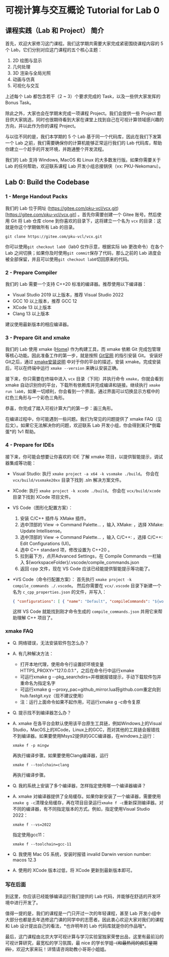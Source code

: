 # 可视计算与交互概论 Tutorial for Lab 0

## 课程实践（Lab 和 Project） 简介

首先，欢迎大家修习这门课程。我们这学期共需要大家完成紧密围绕课程内容的 5 个 Lab，它们分别对应这门课程的五个核心主题：

 1. 2D 绘图与显示
 2. 几何处理
 3. 3D 渲染与全局光照
 4. 动画与仿真
 5. 可视化与交互

上述每个 Lab 都包含若干（2 ~ 3）个要求完成的 Task，以及一些供大家发挥的 Bonus Task。

除此之外，大家也会在学期末完成一项课程 Project。我们会提供一些 Project 题目供大家挑选，同时也很期待看到大家在课堂上找到自己在可视计算领域感兴趣的方向，并以此作为你的课程 Project。

与以往不同的是，我们本学期的 5 个 Lab 基于同一个代码库，因此在我们下发第一个 Lab 之前，我们需要确保你的计算机能够正常运行我们的 Lab 代码库，帮助你建立一个趁手的开发环境，并跑通整个开发流程。

我们的 Lab 支持 Windows, MacOS 和 Linux 的大多数发行版。如果你需要关于 Lab 的任何帮助，欢迎联系课程 Lab 开发小组总接锅侠（vx: PKU-Nekomaru）。

## Lab 0: Build the Codebase

### 1 - Merge Handout Packs

我们的 Lab 位于网址 (https://gitee.com/pku-vcl/vcx.git)[https://gitee.com/pku-vcl/vcx.git] 。首先你需要创建一个 Gitee 账号。然后使用 Git 将 Lab 仓库 clone 到你喜欢的目录下，这将建立一个名为 `vcx` 的目录：这就是你这个学期做所有 Lab 的目录。

```
git clone https://gitee.com/pku-vcl/vcx.git
```

你可以使用`git checkout lab0`（lab0 仅作示意，根据实际 lab 更改命令）在各个 Lab 之间切换；如果你及时使用`git commit`保存了代码，那么之前的 Lab 进度会被全部保留，并且可以使用`git checkout lab0`切回原来的代码。

### 2 - Prepare Compiler

我们的 Lab 需要一个支持 C++20 标准的编译器。推荐使用以下编译器：

- Visual Studio 2019 以上版本，推荐 Visual Studio 2022
- GCC 10 以上版本，推荐 GCC 12
- XCode 13 以上版本
- Clang 13 以上版本

建议使用最新版本的相应编译器。

### 3 - Prepare Git and xmake

我们的 Lab 使用 xmake ([Home](https://xmake.io/)) 作为构建工具，而 xmake 依赖 Git 完成包管理等核心功能。因此准备工作的第一步，就是按照 [Git官网](https://git-scm.com/) 的指引安装 Git。 安装好Git之后，通过 [xmake安装说明](https://xmake.io/#/guide/installation) 中对于你的平台的描述，安装 xmake。完成安装后，可以在终端中运行 `xmake --version` 来确认安装正确。

接下来，你只需要在终端中进入 `vcx` 目录（下同）并执行命令 `xmake`，你就会看到 xmake 自动识别你的平台，下载所有依赖库并完成编译和链接。继续执行 `xmake run lab0`，如果一切顺利，你会看到一个界面，通过界面可以切换显示方框中的红色三角形与一个彩色三角形。

恭喜，你完成了踏入可视计算大门的第一步：画三角形。

在编译过程中，你可能遇到一些问题。我们为常见的问题提供了 xmake FAQ（见后文）。如果它无法解决你的问题，欢迎联系 Lab 开发小组，你会得到某只\*倒霉蛋\*的 1v1 帮助。

### 4 - Prepare for IDEs

接下来，你可能会想要让你喜欢的 IDE 了解 xmake 项目，以提供智能提示，调试器集成等功能：

 -  Visual Studio: 
    执行 `xmake project -a x64 -k vsxmake ./build`。
    你会在 `vcx/build/vsxmake20xx` 目录下找到 .sln 解决方案文件。

 -  XCode:
    执行 `xmake project -k xcode ./build`。
    你会在 `vcx/build/xcode` 目录下找到 XCode 项目文件。

 -  VS Code（图形化配置方案）：
    1. 安装 C/C++ 插件与 XMake 插件。
    2. 选中顶部的 View -> Command Palette... ，输入 XMake: ，选择 XMake: Update Intellisense。
    3. 选中顶部的 View -> Command Palette... ，输入 C/C++: ，选择 C/C++: Edit Configurations (UI)。
    4. 选中 C++ standard 项，修改设置为 C++20 。
    5. 拉到最下方，点开Advanced Settings，在 Compile Commands 一栏输入 ${workspaceFolder}/.vscode/compile_commands.json
    6. 返回 cpp 文件，现在 VS Code 应该已经能提供智能提示等功能了。

 -  *VS Code（命令行配置方案）：
    首先执行 `xmake project -k compile_commands ./.vscode`。
    然后你需要在 `vcx/.vscode` 目录下新建一个名为 `c_cpp_properties.json` 的文件，并写入：
    
    ```json
    { "configurations": [ { "name": "Default", "compileCommands": "${workspaceFolder}/.vscode/compile_commands.json" } ], "version": 4 }
    ```
    
    这样 VS Code 就能找到刚才命令生成的 `compile_commands.json` 并用它来帮助理解 C++ 项目了。

### xmake FAQ

- Q. 网络错误，无法安装软件包怎么办？

- A. 有几种解决方法：
  - 打开本地代理，使用命令行设置好环境变量HTTPS_PROXY="127.0.0.1:<port>"，之后在命令行中运行xmake
  - 可运行xmake g --pkg_searchdirs=<download-dir>并根据报错提示，手动下载软件包并重命名为指定名字
  - 可运行xmake g --proxy_pac=github_mirror.lua将github.com重定向到hub.fastgit.xyz（现不建议使用）
  - 注：运行上面命令如果不起作用，可运行xmake g -c命令复原

- Q. 提示找不到编译器怎么办？

- A. xmake 在各平台会默认使用该平台原生工具链，例如Windows上的Visual Studio，MacOS上的XCode，Linux上的GCC，而对其他的工具链会报错找不到编译器。如果要使用Msys2提供的GCC编译器，在windows上运行：
  ```
  xmake f -p mingw
  ```
  再执行编译步骤。如果要使用Clang编译器，运行
  ```
  xmake f --toolchain=clang
  ```
  再执行编译步骤。

- Q. 我的系统上安装了多个编译器，怎样指定使用哪一个编译器编译？

- A. xmake 对编译器提供了全局缓存。如果你新安装了一个编译器，需要使用`xmake g -c`清理全局缓存，再在项目目录运行`xmake f -c`重新探测编译器。对不同的编译器，有不同指定版本的方式。例如，指定使用Visual Studio 2022：
  ```
  xmake f --vs=2022
  ```
  指定使用gcc11：
  ```
  xmake f --toolchain=gcc-11
  ```

- Q. 我使用 Mac OS 系统，安装时报错 invalid Darwin version number: macos 12.3

- A. 使用的 XCode 版本过低，将 XCode 更新到最新版本即可。

### 写在后面

到这里，你应该已经能够编译运行我们提供的 Lab 代码，并能够在舒适的开发环境中进行开发了。

值得一提的是，我们的课程是一门只开过一次的年轻课程，甚至 Lab 开发小组中大部分也都是去年选修这门课的同学中的志愿者。因此衷心欢迎大家对我们的课程和 Lab 设计提出自己的看法，\*也许明年的 Lab 代码库就是你的作品哦\*。

最后，这门课程由北京大学可视计算与学习实验室独家荣誉出品，这里有最前沿的可视计算研究，最宽松的学习氛围，最 nice 的学长学姐~~（和最热闹的疯狂星期四）~~，欢迎大家来玩！详情请咨询助教小哥哥小姐姐。
